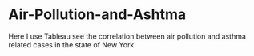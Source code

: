 # Air-Pollution-and-Ashtma
Here I use Tableau see the correlation between air pollution and  asthma related cases in the state of New York. 

